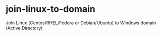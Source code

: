 # join-linux-to-domain
Join Linux (Centos/RHEL/Fedora or Debian/Ubuntu) to Windows domain (Active Directory)
